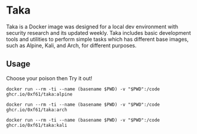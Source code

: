 # Taka

Taka is a Docker image was designed for a local dev environment with security research and its updated weekly.
Taka includes basic development tools and utilities to perform simple tasks which has different base images, such as Alpine, Kali, and Arch, for different purposes.

## Usage

Choose your poison then Try it out!

```
docker run --rm -ti --name (basename $PWD) -v "$PWD":/code ghcr.io/0xf61/taka:alpine
```

```
docker run --rm -ti --name (basename $PWD) -v "$PWD":/code ghcr.io/0xf61/taka:arch
```

```
docker run --rm -ti --name (basename $PWD) -v "$PWD":/code ghcr.io/0xf61/taka:kali
```
